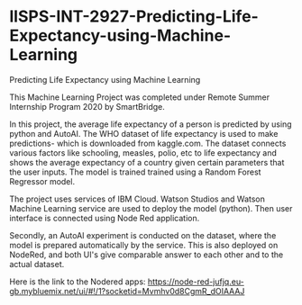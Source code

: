 # llSPS-INT-2927-Predicting-Life-Expectancy-using-Machine-Learning
Predicting Life Expectancy using Machine Learning

This Machine Learning Project was completed under Remote Summer Internship Program 2020 by SmartBridge.

In this project, the average life expectancy of a person is predicted by using python and AutoAI. The WHO dataset of life expectancy is used to make predictions- which is downloaded from kaggle.com. The dataset connects various factors like schooling, measles, polio, etc to life expectancy and shows the average expectancy of a country given certain parameters that the user inputs. The model is trained trained using a Random Forest Regressor model. 

The project uses services of IBM Cloud. Watson Studios and Watson Machine Learning service are used to deploy the model (python). Then user interface is connected using Node Red application. 

Secondly, an AutoAI experiment is conducted on the dataset, where the model is prepared automatically by the service. This is also deployed on NodeRed, and both UI's give comparable answer to each other and to the actual dataset.

Here is the link to the Nodered apps: 
https://node-red-jufjq.eu-gb.mybluemix.net/ui/#!/1?socketid=Mvmhv0d8CgmR_dOIAAAJ
